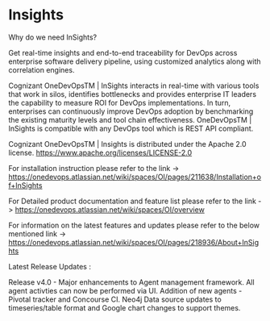 # Insights

Why do we need InSights?

Get real-time insights and end-to-end traceability for DevOps across enterprise software delivery pipeline, using customized analytics along with correlation engines.

Cognizant OneDevOpsTM | InSights interacts in real-time with various tools that work in silos, identifies bottlenecks and provides enterprise IT leaders the capability to measure ROI for DevOps implementations. In turn, enterprises can continuously improve DevOps adoption by benchmarking the existing maturity levels and tool chain effectiveness. OneDevOpsTM | InSights is compatible with any DevOps tool which is REST API compliant.

Cognizant OneDevOpsTM | Insights is distributed under the Apache 2.0 license. https://www.apache.org/licenses/LICENSE-2.0

For installation instruction please refer to the link -> https://onedevops.atlassian.net/wiki/spaces/OI/pages/211638/Installation+of+InSights

For Detailed product documentation and feature list please refer to the link -> https://onedevops.atlassian.net/wiki/spaces/OI/overview

For information on the latest features and updates please refer to the below mentioned link -> https://onedevops.atlassian.net/wiki/spaces/OI/pages/218936/About+InSights


Latest Release Updates :  

Release v4.0 - 
Major enhancements to Agent management framework. All agent activties can now be performed via UI.
Addition of new agents - Pivotal tracker and Concourse CI.
Neo4j Data source updates to timeseries/table format and Google chart changes to support themes.
